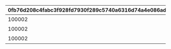 |0fb76d208c4fabc3f928fd7930f289c5740a6316d74a4e086ad0dba3419423dd|138bca0b3cd7d5b6791e0ee48b302f0dc414ff8245c0bb7a76c61af8bedb5ea9|8a66b9464c1803474a3502c76eeee890d8ddf576496059e197822269dc56a4af|4dc56c317d0c5e758cedd27f1a2631fca1ffeb79f4db1912fd8956cebdffe8b3|c736b11d8ce477fcbfd1fb843f944b692d45bd3a51a0936f6e12521ab474e3f6|0a987f42feacacdbd24162aecda251600641285bc1306a68e5b84049db5f4676|d4161a5e8b638c87404154d2a0741ec86049054eb783ef2278fdd7d8a4fab979|b13db9b604c1f342319d3fe0342c970b64a63ba8115d82d2c2eaddeb7737c7ab|6843c17d37804916099b7fe1f78ee10eeafdfe81eb337816ffca858b8186df7a|d74ab4ad231dac8b31214710552b68e62b0e52de657444be505b1ddb9de5652b|2f26f811f70fc6e27ba252f89c887aed8dcee84d47c2074738f2cfa51a5d594f|3f004dd9498df2734809b58dac24d51f0bc6f1dea5d8db619d1b6e960064c628|ca7f750379ab9adad0de70d4a348ac25c8446c7878dd2d2a636a1c072033f975|b408f9384547fb8f5c91cfffad65832f95e1dbac6c482827c84a833ff9e399ac|56811b2d39880f6dc390cf35135caf01cf3719e3616032286b0a614e4d5d9ae5|
| --- | --- | --- | --- | --- | --- | --- | --- | --- | --- | --- | --- | --- | --- | --- |
|100002|100003|1|1630|2|0|0|0|4|3|101001|0|バンディタンク・プロト１|5|1|
|100002|100003|2|1630|2|0|0|0|4|3|101001|0|バンディタンク・プロト２|5|1|
|100002|100003|3|1630|2|0|0|0|4|3|101001|0|バンディタンク・プロト３|5|1|
